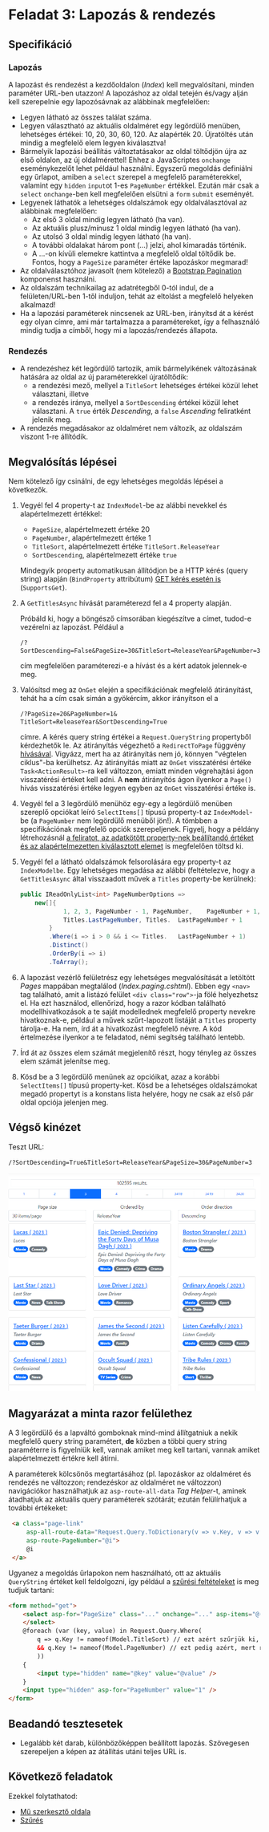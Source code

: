 # Feladat 3: Lapozás & rendezés

## Specifikáció

### Lapozás
A lapozást és rendezést a kezdőoldalon (*Index*) kell megvalósítani, minden paraméter URL-ben utazzon! A lapozáshoz az oldal tetején és/vagy alján kell szerepelnie egy lapozósávnak az alábbinak megfelelően:

- Legyen látható az összes találat száma.
- Legyen választható az aktuális oldalméret egy legördülő menüben, lehetséges értékei: 10, 20, 30, 60, 120. Az alapérték 20. Újratöltés után mindig a megfelelő elem legyen kiválasztva!
- Bármelyik lapozási beállítás változtatásakor az oldal töltődjön újra az első oldalon, az új oldalmérettel! Ehhez a JavaScriptes `onchange` eseménykezelőt lehet például használni. Egyszerű megoldás definiálni egy űrlapot, amiben a `select` szerepel a megfelelő paraméterekkel, valamint egy `hidden` `input`ot 1-es `PageNumber` értékkel. Ezután már csak a `select` `onchange`-ben kell megfelelően elsütni a `form` `submit` eseményét.
- Legyenek láthatók a lehetséges oldalszámok egy oldalválasztóval az alábbinak megfelelően:
    - Az első 3 oldal mindig legyen látható (ha van).
    - Az aktuális plusz/mínusz 1 oldal mindig legyen látható (ha van).
    - Az utolsó 3 oldal mindig legyen látható (ha van).
    - A további oldalakat három pont (...) jelzi, ahol kimaradás történik.
    - A ...-on kívüli elemekre kattintva a megfelelő oldal töltődik be. Fontos, hogy a `PageSize` paraméter értéke lapozáskor megmarad!
- Az oldalválasztóhoz javasolt (nem kötelező) a [Bootstrap Pagination](https://getbootstrap.com/docs/5.0/components/pagination/) komponenst használni.
- Az oldalszám technikailag az adatrétegből 0-tól indul, de a felületen/URL-ben 1-től induljon, tehát az eltolást a megfelelő helyeken alkalmazd!
- Ha a lapozási paraméterek nincsenek az URL-ben, irányítsd át a kérést egy olyan címre, ami már tartalmazza a paramétereket, így a felhasználó mindig tudja a címből, hogy mi a lapozás/rendezés állapota.

### Rendezés

- A rendezéshez két legördülő tartozik, amik bármelyikének változásának hatására az oldal az új paraméterekkel újratöltődik:
    - a rendezési mező, mellyel a `TitleSort` lehetséges értékei közül lehet választani, illetve
    - a rendezés iránya, mellyel a `SortDescending` értékei közül lehet választani. A `true` érték _Descending_, a `false` _Ascending_ feliratként jelenik meg.
- A rendezés megadásakor az oldalméret nem változik, az oldalszám viszont 1-re állítódik.

## Megvalósítás lépései

Nem kötelező így csinálni, de egy lehetséges megoldás lépései a következők.

1. Vegyél fel 4 property-t az `IndexModel`-be az alábbi nevekkel és alapértelmezett értékkel:

    - `PageSize`, alapértelmezett értéke 20
    - `PageNumber`, alapértelmezett értéke 1
    - `TitleSort`, alapértelmezett értéke `TitleSort.ReleaseYear`
    - `SortDescending`, alapértelmezett értéke `true`

    Mindegyik property automatikusan állítódjon be a HTTP kérés (query string) alapján (`BindProperty` attribútum) [GET kérés esetén is](https://learn.microsoft.com/en-us/aspnet/core/mvc/models/model-binding?view=aspnetcore-8.0#model-binding-for-http-get-requests-1) (`SupportsGet`).

1. A `GetTitlesAsync` hívását paraméterezd fel a 4 property alapján.

    Próbáld ki, hogy a böngésző címsorában kiegészítve a címet, tudod-e vezérelni az lapozást. Például a 
    ```
    /?SortDescending=False&PageSize=30&TitleSort=ReleaseYear&PageNumber=3
    ```
    cím megfelelően paraméterezi-e a hívást és a kért adatok jelennek-e meg.

1. Valósítsd meg az `OnGet` elején a specifikációnak megfelelő átirányítást, tehát ha a cím csak simán a gyökércím, akkor irányítson el a 
    ```
    /?PageSize=20&PageNumber=1& TitleSort=ReleaseYear&SortDescending=True
    ```
    címre. A kérés query string értékei a   `Request.QueryString` propertyből kérdezhetők     le. Az átirányítás végezhető a  `RedirectToPage` függvény [hívásával](https://learn.microsoft.com/en-us/dotnet/api/microsoft.aspnetcore.mvc.razorpages.pagebase.redirecttopage?view=aspnetcore-8.0#microsoft-aspnetcore-mvc-razorpages-pagebase-redirecttopage(system-string-system-object)). Vigyázz, mert  ha az átirányítás nem jó, könnyen "végtelen  ciklus"-ba kerülhetsz. Az átirányítás miatt az `OnGet` visszatérési értéke `Task<ActionResult>`-ra kell változzon, emiatt minden végrehajtási ágon visszatérési értéket kell adni. A **nem** átirányítós ágon ilyenkor a `Page()` hívás visszatérési értéke legyen egyben az `OnGet` visszatérési értéke is.

1. Vegyél fel a 3 legördülő menühöz egy-egy a legördülő menüben szereplő opciókat leíró `SelectItems[]` típusú property-t az `IndexModel`-be (a `PageNumber` nem legördülő menüből jön!). A tömbben a specifikációnak megfelelő opciók szerepeljenek. Figyelj, hogy a példány létrehozásnál [a feliratot, az adatkötött property-nek beállítandó értéket és az alapértelmezetten kiválasztott elemet](https://learn.microsoft.com/en-us/dotnet/api/microsoft.aspnetcore.mvc.rendering.selectlistitem.-ctor?view=aspnetcore-8.0#microsoft-aspnetcore-mvc-rendering-selectlistitem-ctor(system-string-system-string-system-boolean)) is megfelelően töltsd ki.

1. Vegyél fel a látható oldalszámok felsorolására egy property-t az `IndexModelbe`. Egy lehetséges megadása az alábbi (feltételezve, hogy a `GetTitlesAsync` által visszaadott művek a `Titles` property-be kerülnek):

    ```csharp
    public IReadOnlyList<int> PageNumberOptions =>
        new[]{
                1, 2, 3, PageNumber - 1, PageNumber,    PageNumber + 1, Titles.LastPageNumber -    1,
                Titles.LastPageNumber, Titles.  LastPageNumber + 1
            }
            .Where(i => i > 0 && i <= Titles.   LastPageNumber + 1)
            .Distinct()
            .OrderBy(i => i)
            .ToArray();
    ```

1. A lapozást vezérlő felületrész egy lehetséges megvalósítását a letöltött *Pages* mappában megtalálod (*Index.paging.cshtml*). Ebben egy `<nav>` tag található, amit a listázó felület `<div class="row">`-ja fölé helyezhetsz el. Ha ezt használod, ellenőrizd, hogy a razor kódban található modellhivatkozások a te saját modellednek megfelelő property nevekre hivatkoznak-e, például a művek szűrt-lapozott listáját a `Titles` property tárolja-e. Ha nem, írd át a hivatkozást megfelelő névre. A kód értelmezése ilyenkor a te feladatod, némi segítség található lentebb.

1. Írd át az összes elem számát megjelenítő részt, hogy tényleg az összes elem számát jelenítse meg.

1. Kösd be a 3 legördülő menünek az opcióikat, azaz a korábbi `SelectItems[]` típusú property-ket. Kösd be a lehetséges oldalszámokat megadó propertyt is a konstans lista helyére, hogy ne csak az első pár oldal opciója jelenjen meg.

## Végső kinézet

Teszt URL:
```
/?SortDescending=True&TitleSort=ReleaseYear&PageSize=30&PageNumber=3
```

![Feladat 3.](images/feladat-3.png)

## Magyarázat a minta razor felülethez

A 3 legördülő és a lapváltó gomboknak mind-mind állítgatniuk a nekik megfelelő query string paramétert, **de** közben a többi query string paraméterre is figyelniük kell, vannak amiket meg kell tartani, vannak amiket alapértelmezett értékre kell átírni.

A paraméterek kölcsönös megtartásához (pl. lapozáskor az oldalméret és rendezés ne változzon; rendezéskor az oldalméret ne változzon) navigációkor használhatjuk az `asp-route-all-data` *Tag Helper*-t, aminek átadhatjuk az aktuális query paraméterek szótárát; ezután felülírhatjuk a további értékeket:

```html
 <a class="page-link"
     asp-all-route-data="Request.Query.ToDictionary(v => v.Key, v => v.Value?.ToString())"
     asp-route-PageNumber="@i">
     @i
 </a>
```

Ugyanez a megoldás űrlapokon nem használható, ott az aktuális `QueryString` értéket kell feldolgozni, így például a [szűrési feltételeket](Feladat-4.md) is meg tudjuk tartani:
    
```html
<form method="get">
    <select asp-for="PageSize" class="..." onchange="..." asp-items="@(...)">
    </select>
    @foreach (var (key, value) in Request.Query.Where(
        q => q.Key != nameof(Model.TitleSort) // ezt azért szűrjük ki, mert a select-ben állítjuk ugyanezen az űrlapon
        && q.Key != nameof(Model.PageNumber) // ezt pedig azért, mert rejtett mezőben 1-re állítjuk, hogy oldalméret váltásakor az első oldalra megyünk
        ))
    {
        <input type="hidden" name="@key" value="@value" />
    }
    <input type="hidden" asp-for="PageNumber" value="1" />
</form>
```

## Beadandó tesztesetek

- Legalább két darab, különbözőképpen beállított lapozás. Szövegesen szerepeljen a képen az átállítás utáni teljes URL is.

## Következő feladatok

Ezekkel folytathatod:

- [Mű szerkesztő oldala](Feladat-2.md)
- [Szűrés](Feladat-4.md)
